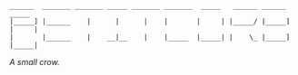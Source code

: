  ```
______  _______ _______ _____ _______ _______  _____   ______ ______   _____
|_____] |______    |      |      |    |       |     | |_____/ |_____] |     |
|       |______    |    __|__    |    |_____  |_____| |    \_ |_____] |_____|
```
*A small crow.*

<!---
petitcorbo/petitcorbo is a ✨ special ✨ repository because its `README.md` (this file) appears on your GitHub profile.
You can click the Preview link to take a look at your changes.
--->
